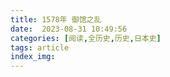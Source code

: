 ```yaml
---
title: 1578年 御馆之乱
date:  2023-08-31 10:49:56
categories: [阅读,全历史,历史,日本史]
tags: article
index_img: 
---
```


